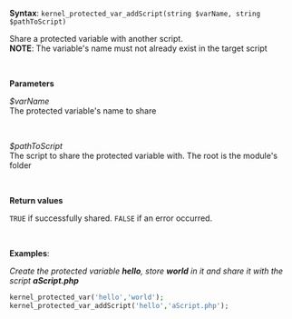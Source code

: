 **Syntax**: `kernel_protected_var_addScript(string $varName, string $pathToScript)`


Share a protected variable with another script.<br/>
**NOTE**: The variable's name must not already exist in the target script

<br/>

**Parameters**

*$varName*
<br/>
   The protected variable's name to share

<br/>

*$pathToScript*
<br/>
   The script to share the protected variable with. The root is the module's folder

<br/>

**Return values**

`TRUE` if successfully shared. `FALSE` if an error occurred.

<br/>

**Examples**:

*Create the protected variable **hello**, store **world** in it and share it with the script **aScript.php*** 
<br/>
```php
kernel_protected_var('hello','world');
kernel_protected_var_addScript('hello','aScript.php');
```